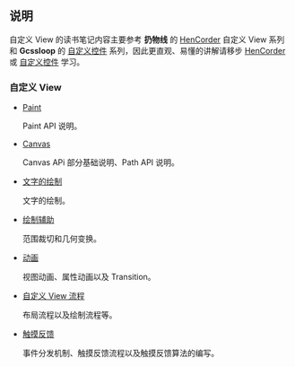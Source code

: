 
## 说明

自定义 View 的读书笔记内容主要参考 **扔物线** 的 [HenCorder](https://hencoder.com/overview/) 自定义 View 系列和 **Gcssloop** 的 [自定义控件](http://www.gcssloop.com/category/customview) 系列，因此更直观、易懂的讲解请移步 [HenCorder](https://hencoder.com/overview/) 或 [自定义控件](http://www.gcssloop.com/category/customview) 学习。


### 自定义 View

- [Paint](https://github.com/passin95/LearningNotes/blob/master/notes/Paint.md)

  Paint API 说明。

- [Canvas](https://github.com/passin95/LearningNotes/blob/master/notes/Canvas.md)

  Canvas APi 部分基础说明、Path API 说明。

- [文字的绘制](https://github.com/passin95/LearningNotes/blob/master/notes/文字的绘制.md)

  文字的绘制。

- [绘制辅助](https://github.com/passin95/LearningNotes/blob/master/notes/范围裁切和几何变换.md)

  范围裁切和几何变换。

- [动画](https://github.com/passin95/LearningNotes/blob/master/notes/动画.md)

  视图动画、属性动画以及 Transition。

- [自定义 View 流程](https://github.com/passin95/LearningNotes/blob/master/notes/自定义View流程.md)

  布局流程以及绘制流程等。

- [触摸反馈](https://github.com/passin95/LearningNotes/blob/master/notes/触摸反馈.md)

  事件分发机制、触摸反馈流程以及触摸反馈算法的编写。
